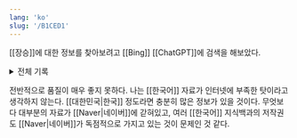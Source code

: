```yaml
---
lang: 'ko'
slug: '/B1CED1'
---
```


[[장승]]에 대한 정보를 찾아보려고 [[Bing]] [[ChatGPT]]에 검색을 해보았다.

<details>
<summary>전체 기록</summary>

> 나무로 만들고 마을 앞에 있는게 뭐지

- Searching for: **나무로 만들고 마을 앞에 있는게 뭐지**
- Searching for: **나무로 만든 건축물**
- Generating answers for you…

안녕하세요, 이것은 빙입니다. 😊

나무로 만들고 마을 앞에 있는 것은 여러 가지가 있을 수 있습니다. 예를 들어, 마을공동체의 일부로서 정보화 마을, 평화생태마을, 체험휴양마을, 자연생태우수마을, 마을기업, 희망마을 등의 종류가 있습니다[1](https://ko.wikipedia.org/wiki/%EB%A7%88%EC%9D%84%EA%B3%B5%EB%8F%99%EC%B2%B4). 또는, 나무로 만든 건축물이 있을 수 있습니다. 나무로 만든 건축물은 목구조 건축물이라고 하며, 환경친화적이고 내화성능이 뛰어난 장점이 있습니다[2](https://bing.com/search?q=%EB%82%98%EB%AC%B4%EB%A1%9C+%EB%A7%8C%EB%93%A0+%EA%B1%B4%EC%B6%95%EB%AC%BC). 최근에는 나무로 만든 고층 건물도 세계 곳곳에서 세워지고 있습니다[3](https://www.sciencetimes.co.kr/news/%EB%82%98%EB%AC%B4%EB%A1%9C-%EB%A7%8C%EB%93%A0-%EA%B3%A0%EC%B8%B5-%EC%95%84%ED%8C%8C%ED%8A%B8-%EC%84%B8%EC%9B%8C%EC%A7%84%EB%8B%A4/)[4](https://www.esquirekorea.co.kr/article/43037).

> 아니야 얼굴이 있고 신령 같은거야

Received message. 얼굴이 있고 신령 같은 것이라면, 토템이나 조각상일 수 있습니다. 토템은 원시 종교에서 신성한 존재나 자연 현상을 상징하는 물건이며, 조각상은 인물이나 동물 등을 모방하여 나무나 돌 등으로 만든 물건입니다. 마을 앞에 토템이나 조각상이 있는 이유는 다양할 수 있습니다. 예를 들어, 마을의 수호신이나 신앙의 표현, 예술적인 장식, 역사적인 유산 등이 있습니다.

> 그니까 그 한국에 있고 마을 앞에 있는 나무로 만든 토템이 뭐지

- Searching for: **한국에 있는 나무로 만든 토템**
- Generating answers for you…

한국에 있는 나무로 만든 토템이라면, 다음과 같은 것들이 있습니다.

- 원주민 유산, 조상, 중요한 문화 행사인 토템 기둥을 기념하기 위해 First Nation 회원들이 손으로 만든 예술 작품을 전 세계에서 찾아볼 수 있습니다. 그러나 그들은 또한 캐나다 원주민의 대중적인 문화적 관습이기도 합니다. [많은 토템 기둥은 조각에 좋은 부식 방지 목재이기 때문에 서부 적삼나무로 만들어집니다](https://yoair.com/ko/blog/anthropology-the-significance-of-totem-poles-found-in-canada/)[1](https://yoair.com/ko/blog/anthropology-the-significance-of-totem-poles-found-in-canada/). [한국에서는 캐나다 대사관 앞에 캐나다 원주민의 토템 기둥이 있습니다](https://blog.naver.com/PostView.nhn?blogId=shabana&logNo=220173871616)[2](https://blog.naver.com/PostView.nhn?blogId=shabana&logNo=220173871616).
- 나무로 만든 자동차는 나무로 만드는 자동차 제작자들이 만든 작품입니다. 나무로 만든 자동차는 주로 큰 토목공사현장에서 사용되는 중장비나 탱크로리와 같은 것들을 나무로 재현한 것입니다[3](https://www.joongang.co.kr/article/23604464). 한국에서는 나무로 만든 자동차를 전시하는 곳이 있습니다[4](https://www.joongang.co.kr/article/25039078).
- 나무로 만든 젓가락은 한국의 전통 식기입니다. 나무로 만든 젓가락은 주로 나무 또는 옻칠한 나무로 만들어지며, 음식을 집거나 섞는 데 사용합니다. 나무로 만든 젓가락은 치과 치료 솜씨에 도움이 된다고도 합니다. 한국에서는 나무로 만든 젓가락을 판매하는 곳이 많습니다.

> 아냐 다시 찾아봐 나무로 만든 한국의 토템. 마을 앞에 있어

- Searching for: **나무로 만든 한국의 토템 마을 앞**
- Generating answers for you…

나무로 만든 한국의 토템이라면, 다음과 같은 것들이 있습니다.

- 토템은 원시 종교에서 신성한 존재나 자연 현상을 상징하는 물건입니다. 토템은 주로 동물이나 식물을 모양으로 하여 나무나 돌 등으로 만듭니다. [한국에서는 뉴아일랜드 섬에 있는 토템 폴이나 우리라고 불리는 다채로운 선조상의 목조가 있습니다](https://ko.wikipedia.org/wiki/%ED%86%A0%ED%85%9C)[1](https://ko.wikipedia.org/wiki/%ED%86%A0%ED%85%9C).
- 깔레타 토르텔은 파타고니아 깊숙이 숨겨진 작은 마을입니다. 이 마을은 흙이 없고 나무로 만든 집들로 이루어져 있습니다. 마을 앞에는 나무로 만든 토템 같은 조각이 있습니다. 이 조각은 마을의 역사와 문화를 상징합니다[2](https://brunch.co.kr/@yookeunchang/1462).
- 꽃술은 꽃이 필 때를 이용하여 만드는 술입니다. 꽃술은 주로 봄에 도화주나 두견주, 가을에는 국화주를 만듭니다. 꽃술은 나무로 만든 통이나 대에 담아서 숙성시킵니다. [꽃술은 한국의 전통주 중 하나입니다](https://www.omynara.com/%ED%95%9C%EA%B5%AD%EC%9D%98-%EC%88%A0-%EC%9D%B4%EC%95%BC%EA%B8%B0-4-%ED%95%9C%EA%B5%AD%EC%9D%98-%EC%A0%84%ED%86%B5%EC%A3%BC-%EA%BD%83%EC%88%A0-%EC%86%8C%EB%82%98%EB%AC%B4%EC%88%A0-%EB%B0%B1/)[3](https://www.omynara.com/%ED%95%9C%EA%B5%AD%EC%9D%98-%EC%88%A0-%EC%9D%B4%EC%95%BC%EA%B8%B0-4-%ED%95%9C%EA%B5%AD%EC%9D%98-%EC%A0%84%ED%86%B5%EC%A3%BC-%EA%BD%83%EC%88%A0-%EC%86%8C%EB%82%98%EB%AC%B4%EC%88%A0-%EB%B0%B1/).

> [[장승]]이라고 해. [[장승]]에 대해서 알려줘.

- Searching for: **[[장승]]**
- Generating answers for you…

[[장승]]이라고 하면, 다음과 같은 내용을 알 수 있습니다.

- [[장승]]은 마을 또는 절 입구 등에 세운 사람의 얼굴 모양을 새긴 기둥입니다. [[장승]]은 마을의 경계를 표시하거나 귀신을 쫓는 마을의 수호신 역할을 합니다. [[[장승]]은 돌로 만든 석[[장승]]과 나무로 만든 목[[장승]]이 있으며, 지방에 따라 [[장승]], 정성, 벅수, 법수, 당산할아버지, 수살목 등의 이름으로 불립니다](https://ko.wikipedia.org/wiki/%EC%9E%A5%EC%8A%B9)[1](https://ko.wikipedia.org/wiki/%EC%9E%A5%EC%8A%B9)[2](https://blog.naver.com/PostView.nhn?blogId=lesbul&logNo=202507655).
- [[장승]]은 신라와 고려시대에는 역참 제도의 일부로, 국도나 관로를 안내하는 푯말로 사용되었습니다. [[장승]]은 후, 장생, 장생표주, 목방장생표, 석적장생표, 석비장생표, 국장생, 황장생 등의 명칭으로 기록되었습니다. [[장승]]은 조선시대에도 계속 사용되었으나, 1895년에 역참 제도가 폐지되면서 사라졌습니다[3](http://encykorea.aks.ac.kr/Contents/Index?contents_id=E0048619)[4](http://www.ns-times.com/news/view.php?bIdx=3326).
- [[장승]]은 일제강점기에 조선총독부에 의해 미신적인 것으로 간주되어 철거되었습니다. 그러나 일부 지역에서는 [[장승]]을 보존하거나 새로 세우기도 하였습니다. [[장승]]은 현재도 한국의 전통문화로 인식되고 있으며, [[장승]]제, [[장승]]마을, 돌하르방, 벅수 등의 형태로 전승되고 있습니다[5](https://m.blog.naver.com/9339june/221203778772)[6](https://blog.naver.com/PostView.nhn?blogId=miraclefish&logNo=30156458935).

</details>

전반적으로 품질이 매우 좋지 못하다.
나는 [[한국어]] 자료가 인터넷에 부족한 탓이라고 생각하지 않는다.
[[대한민국|한국]] 정도라면 충분히 많은 정보가 있을 것이다.
무엇보다 대부분의 자료가 [[Naver|네이버]]에 갇혀있고,
여러 [[한국어]] 지식백과의 저작권도 [[Naver|네이버]]가 독점적으로 가지고 있는 것이 문제인 것 같다.
